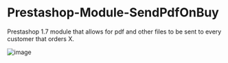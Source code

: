 # Prestashop-Module-SendPdfOnBuy
Prestashop 1.7 module that allows for pdf and other files to be sent to every customer that orders X.

![image](https://github.com/mateusz-stelmasiak/Prestashop-Module-SendPdfOnBuy/assets/46268673/f0599e9a-3b0e-4e9e-a4e7-2e7797464d4f)
